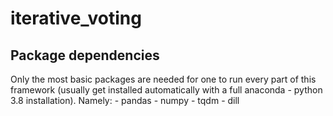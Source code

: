 # iterative_voting



## Package dependencies
Only the most basic packages are needed for one to run every part of this framework (usually get installed automatically with a full anaconda - python 3.8 installation).
Namely:
    - pandas
    - numpy
    - tqdm 
    - dill